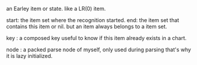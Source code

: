 an Earley item or state. like a LR(0) item. 

start: the item set where the recognition started.
end: the item set that contains this item or nil. but an item always belongs to a item set.

key : a composed key useful to know if this item already exists in a chart.

node : a packed parse node of myself, only used during parsing that's why it is lazy initialized.





